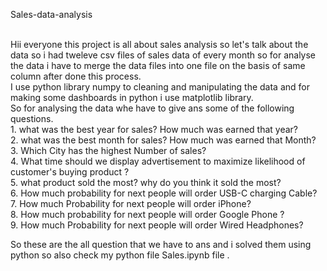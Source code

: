 Sales-data-analysis 

<br>
Hii everyone this project is all about sales analysis so let's talk about the data so i had tweleve csv files of sales data of every month so for analyse the data i have to merge the  data files into one file on the basis of same column after done this process.<br>
I use python library numpy to cleaning and manipulating the data and for making some dashboards in python i use matplotlib library.
<br>
So for analysing the data whe have to give ans some of the following questions.<br>
1. what was the best year for sales? How much was earned that year?<br>
2. what was the best month for sales? How much was earned that Month?<br>
3. Which City has the highest Number of sales?<br>
4. What time should we display advertisement to maximize likelihood of customer's buying product ?<br>
5. what product sold the most? why do you think it sold the most?<br>
6. How much probability for next people will order USB-C charging Cable?<br>
7. How much Probability for next people will order iPhone?<br>
8. How much probability for next people will order Google Phone ?<br>
9. How much Probability for next people will order Wired Headphones?<br>

So these are the all question that we have to ans and i solved them using python so also check my python file Sales.ipynb file .

